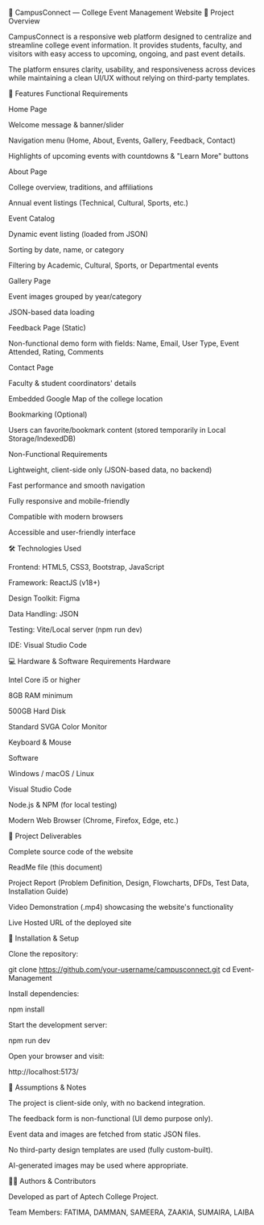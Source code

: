 📘 CampusConnect — College Event Management Website
📌 Project Overview

CampusConnect is a responsive web platform designed to centralize and streamline college event information.
It provides students, faculty, and visitors with easy access to upcoming, ongoing, and past event details.

The platform ensures clarity, usability, and responsiveness across devices while maintaining a clean UI/UX without relying on third-party templates.

🎯 Features
Functional Requirements

Home Page

Welcome message & banner/slider

Navigation menu (Home, About, Events, Gallery, Feedback, Contact)

Highlights of upcoming events with countdowns & "Learn More" buttons

About Page

College overview, traditions, and affiliations

Annual event listings (Technical, Cultural, Sports, etc.)

Event Catalog

Dynamic event listing (loaded from JSON)

Sorting by date, name, or category

Filtering by Academic, Cultural, Sports, or Departmental events

Gallery Page

Event images grouped by year/category

JSON-based data loading

Feedback Page (Static)

Non-functional demo form with fields: Name, Email, User Type, Event Attended, Rating, Comments

Contact Page

Faculty & student coordinators' details

Embedded Google Map of the college location

Bookmarking (Optional)

Users can favorite/bookmark content (stored temporarily in Local Storage/IndexedDB)

Non-Functional Requirements

Lightweight, client-side only (JSON-based data, no backend)

Fast performance and smooth navigation

Fully responsive and mobile-friendly

Compatible with modern browsers

Accessible and user-friendly interface

🛠️ Technologies Used

Frontend: HTML5, CSS3, Bootstrap, JavaScript

Framework: ReactJS (v18+)

Design Toolkit: Figma

Data Handling: JSON

Testing: Vite/Local server (npm run dev)

IDE: Visual Studio Code

💻 Hardware & Software Requirements
Hardware

Intel Core i5 or higher

8GB RAM minimum

500GB Hard Disk

Standard SVGA Color Monitor

Keyboard & Mouse

Software

Windows / macOS / Linux

Visual Studio Code

Node.js & NPM (for local testing)

Modern Web Browser (Chrome, Firefox, Edge, etc.)

📂 Project Deliverables

Complete source code of the website

ReadMe file (this document)

Project Report (Problem Definition, Design, Flowcharts, DFDs, Test Data, Installation Guide)

Video Demonstration (.mp4) showcasing the website's functionality

Live Hosted URL of the deployed site

🚀 Installation & Setup

Clone the repository:

git clone https://github.com/your-username/campusconnect.git
cd Event-Management


Install dependencies:

npm install


Start the development server:

npm run dev


Open your browser and visit:

http://localhost:5173/

📌 Assumptions & Notes

The project is client-side only, with no backend integration.

The feedback form is non-functional (UI demo purpose only).

Event data and images are fetched from static JSON files.

No third-party design templates are used (fully custom-built).

AI-generated images may be used where appropriate.

👨‍💻 Authors & Contributors

Developed as part of Aptech College Project.

Team Members: FATIMA, DAMMAN, SAMEERA, ZAAKIA, SUMAIRA, LAIBA
